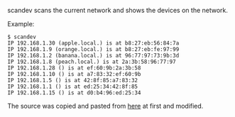 scandev scans the current network and shows the devices on the network.

Example:

```
$ scandev
IP 192.168.1.30 (apple.local.) is at b8:27:eb:56:84:7a
IP 192.168.1.9 (orange.local.) is at b8:27:eb:fe:97:99
IP 192.168.1.2 (banana.local.) is at 96:77:97:73:9b:3d
IP 192.168.1.8 (peach.local.) is at 2a:3b:58:96:77:97
IP 192.168.1.28 () is at ef:60:9b:2a:3b:58
IP 192.168.1.10 () is at a7:83:32:ef:60:9b
IP 192.168.1.5 () is at 42:8f:85:a7:83:32
IP 192.168.1.1 () is at ed:25:34:42:8f:85
IP 192.168.1.15 () is at d0:b4:96:ed:25:34
```

The source was copied and pasted from [here](https://github.com/google/gopacket/blob/3eaba08943250fd212520e5cff00ed808b8fc60a/examples/arpscan/arpscan.go) at first and modified.
